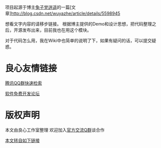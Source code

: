 项目起源于博主[兔子党逍遥](http://u.720life.cn/g/d7ad18424acae06fa16a93524f68cce314af91cb119425c3aafaab4d4f019252)的一篇[文章]http://blog.csdn.net/wuyazhe/article/details/5598945

想看文字内容的请移步链接。
根据博主提供的Demo和设计思想，把代码整理之后，开源发布出来，目前我也在用这个模块。

对于代码怎么用，我在Wiki中也简单的说明了下，如果有疑问的话，可以提交疑惑。


 # 良心友情链接

[腾讯QQ群快速检索](http://u.720life.cn/s/8cf73f7c)

[软件免费开发论坛](http://u.720life.cn/s/bbb01dc0)

# 版权声明 

本文由良心工作室整理 欢迎加入[官方交流Q群](https://u.720life.cn/s/f2316816)谈合作

[本文转自如下链接](http://u.720life.cn/g/2e71d0f0a5c601172267ba20d3a43c6e49bb3201c33f4e65e9364dc7ab83cab2a305d51111e18b154340b4cbe6ab3c0e2dac39f46da6ac7331400ca764fd201a)